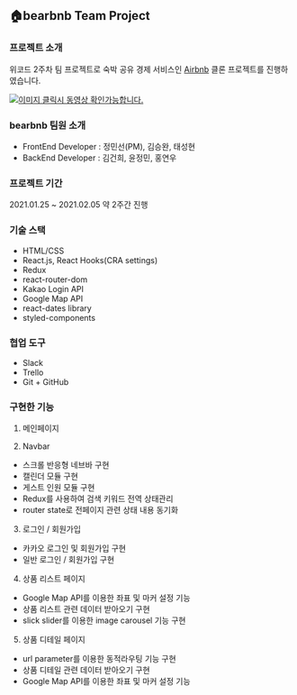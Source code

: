 ## 🏠bearbnb Team Project

### 프로젝트 소개

위코드 2주차 팀 프로젝트로 숙박 공유 경제 서비스인 [Airbnb](https://www.airbnb.co.kr/) 클론 프로젝트를 진행하였습니다.

[![이미지 클릭시 동영상 확인가능합니다.](https://img.youtube.com/vi/RFja9gWiVzs/maxresdefault.jpg)](https://youtu.be/RFja9gWiVzs)

### bearbnb 팀원 소개

- FrontEnd Developer : 정민선(PM), 김승완, 태성현
- BackEnd Developer : 김건희, 윤정민, 홍연우

### 프로젝트 기간

2021.01.25 ~ 2021.02.05 약 2주간 진행

### 기술 스택

- HTML/CSS
- React.js, React Hooks(CRA settings)
- Redux
- react-router-dom
- Kakao Login API
- Google Map API
- react-dates library
- styled-components

### 협업 도구

- Slack
- Trello
- Git + GitHub

### 구현한 기능

1. 메인페이지

2. Navbar

- 스크롤 반응형 네브바 구현
- 캘린더 모듈 구현
- 게스트 인원 모듈 구현
- Redux를 사용하여 검색 키워드 전역 상태관리
- router state로 전페이지 관련 상태 내용 동기화

3. 로그인 / 회원가입

- 카카오 로그인 및 회원가입 구현
- 일반 로그인 / 회원가입 구현

4. 상품 리스트 페이지

- Google Map API를 이용한 좌표 및 마커 설정 기능
- 상품 리스트 관련 데이터 받아오기 구현
- slick slider를 이용한 image carousel 기능 구현

5. 상품 디테일 페이지

- url parameter를 이용한 동적라우팅 기능 구현
- 상품 디테일 관련 데이터 받아오기 구현
- Google Map API를 이용한 좌표 및 마커 설정 기능
